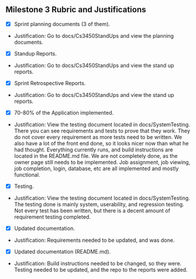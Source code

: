 ## Milestone 3 Rubric and Justifications

- [x] Sprint planning documents (3 of them).
- Justification: Go to docs/Cs3450StandUps and view the planning documents. 

- [x] Standup Reports.
- Justification: Go to docs/Cs3450StandUps and view the stand up reports.

- [x] Sprint Retrospective Reports.
- Justification: Go to docs/Cs3450StandUps and view the stand up reports.

- [x] 70-80% of the Application implemented.
- Justification: View the testing document located in docs/SystemTesting. There you can see requirements and tests to prove that they work. They do not cover every requirement as more tests need to be written. We also have a lot of the front end done, so it looks nicer now than what he had thought. Everything currently runs, and build instructions are located in the README.md file. We are not completely done, as the owner page still needs to be implemented. Job assignment, job viewing, job completion, login, database, etc are all implemented and mostly functional. 

- [x] Testing.
- Justification: View the testing document located in docs/SystemTesting. The testing done is mainly system, userability, and regression testing. Not every test has been written, but there is a decent amount of requirement testing completed.

- [x] Updated documentation.
- Justification: Requirements needed to be updated, and was done.

- [x] Updated documentation (README.md).
- Justification: Build instructions needed to be changed, so they were. Testing needed to be updated, and the repo to the reports were added.

